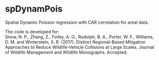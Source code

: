 # spDynamPois
Spatial Dynamic Poisson regression with CAR correlation for areal data.

The code is developed for:  
Snow, N. P., Zhang, Z., Finley, A. O., Rudolph, B. A., Porter, W. F., Williams, D. M. and Winterstein, S. R. (2017). Distinct Regional-Based Mitigation Approaches to Reduce Wildlife-Vehicle Collisions at Large Scales.  Journal of Wildlife Management and Wildlife Monographs. Accepted.

